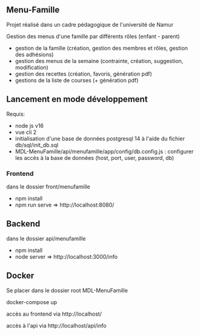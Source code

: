 ## Menu-Famille
Projet réalisé dans un cadre pédagogique de l'université de Namur

Gestion des menus d'une famille par différents rôles (enfant - parent)

- gestion de la famille (création, gestion des membres et rôles, gestion des adhésions)
- gestion des menus de la semaine (contrainte, création, suggestion, modification)
- gestion des recettes (création, favoris, génération pdf)
- gestions de la liste de courses (+ génération pdf)


## Lancement en mode développement

Requis: 
- node js v16
- vue cli 2
- initialisation d'une base de données postgresql 14 à l'aide du fichier db/sql/init_db.sql
- MDL-MenuFamille/api/menufamille/app/config/db.config.js  : configurer les accès à la base de données (host, port, user, password, db)

### Frontend

dans le dossier front/menufamille
- npm install
- npm run serve
=> http://localhost:8080/

## Backend

dans le dossier api/menufamille
- npm install
- node server
=> http://localhost:3000/info 


## Docker

Se placer dans le dossier root MDL-MenuFamille

docker-compose up

accès au frontend via http://localhost/

accès à l'api via http://localhost/api/info

